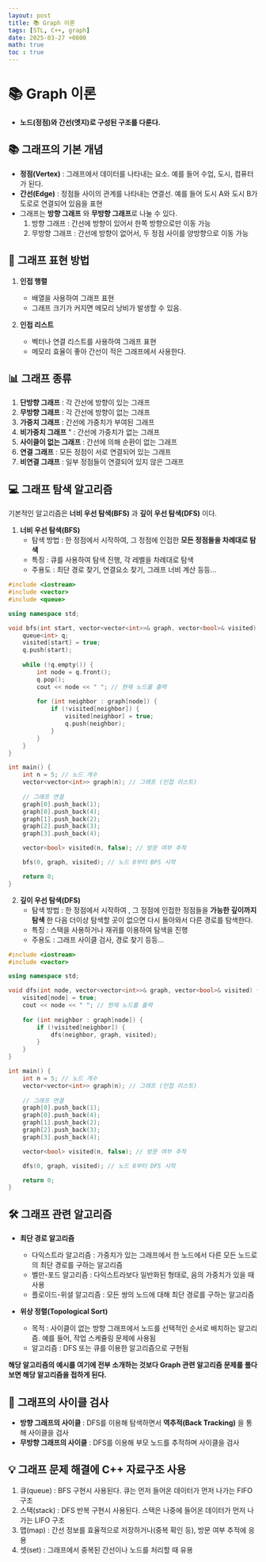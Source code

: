 ```yaml
---
layout: post
title: 📚 Graph 이론
tags: [STL, C++, graph]
date: 2025-03-27 +0800
math: true
toc : true
---
```



# 📚 Graph 이론
- **노드(정점)와 간선(엣지)로 구성된 구조를 다룬다.**


## 📚 그래프의 기본 개념

- **정점(Vertex)** : 그래프에서 데이터를 나타내는 요소. 예를 들어 수업, 도시, 컴퓨터가 된다.
- **간선(Edge)** : 정점들 사이의 관계를 나타내는 연결선. 예를 들어 도시 A와 도시 B가 도로로 연결되어 있음을 표현
- 그래프는 **방향 그래프** 와 **무방향 그래프**로 나눌 수 있다.
  1. 방향 그래프 : 간선에 방향이 있어서 한쪽 방향으로만 이동 가능
  2. 무방향 그래프 : 간선에 방향이 없어서, 두 정점 사이를 양방향으로 이동 가능




## 🚀 그래프 표현 방법
1. **인접 행렬**
   - 배열을 사용하여 그래프 표현
   - 그래프 크기가 커지면 메모리 낭비가 발생할 수 있음.

2. **인접 리스트**
   - 벡터나 연결 리스트를 사용하여 그래프 표현
   - 메모리 효율이 좋아 간선이 적은 그래프에서 사용한다.



## 📊 그래프 종류

1. **단방향 그래프** : 각 간선에 방향이 있는 그래프
2. **무방향 그래프** : 각 간선에 방향이 없는 그래프
3. **가중치 그래프** : 간선에 가중치가 부여된 그래프
4. **비가중치 그래프** " : 간선에 가중치가 없는 그래프
5. **사이클이 없는 그래프** : 간선에 의해 순환이 없는 그래프
6. **연결 그래프** : 모든 정점이 서로 연결되어 있는 그래프
7. **비연결 그래프** : 일부 정점들이 연결되어 있지 않은 그래프



## 💻 그래프 탐색 알고리즘

기본적인 알고리즘은 **너비 우선 탐색(BFS)** 과 **깊이 우선 탐색(DFS)** 이다.


1. **너비 우선 탐색(BFS)**
   - 탐색 방법 : 한 정점에서 시작하여, 그 정점에 인접한 **모든 정점들을 차례대로 탐색**
   - 특징 : 큐를 사용하여 탐색 진행, 각 레벨을 차례대로 탐색
   - 주용도 : 최단 경로 찾기, 연결요소 찾기, 그래프 너비 계산 등등...

```cpp
#include <iostream>
#include <vector>
#include <queue>

using namespace std;

void bfs(int start, vector<vector<int>>& graph, vector<bool>& visited) {
    queue<int> q;
    visited[start] = true;
    q.push(start);
    
    while (!q.empty()) {
        int node = q.front();
        q.pop();
        cout << node << " "; // 현재 노드를 출력
        
        for (int neighbor : graph[node]) {
            if (!visited[neighbor]) {
                visited[neighbor] = true;
                q.push(neighbor);
            }
        }
    }
}

int main() {
    int n = 5; // 노드 개수
    vector<vector<int>> graph(n); // 그래프 (인접 리스트)
    
    // 그래프 연결
    graph[0].push_back(1);
    graph[0].push_back(4);
    graph[1].push_back(2);
    graph[2].push_back(3);
    graph[3].push_back(4);

    vector<bool> visited(n, false); // 방문 여부 추적

    bfs(0, graph, visited); // 노드 0부터 BFS 시작

    return 0;
}
```



2. **깊이 우선 탐색(DFS)**
   - 탐색 방법 : 한 정점에서 시작하여 , 그 정점에 인접한 정점들을 **가능한 깊이까지 탐색** 한 다음 더이상 탐색할 곳이 없으면 다시 돌아와서 다른 경로를 탐색한다.
   - 특징 : 스택을 사용하거나 재귀를 이용하여 탐색을 진행
   - 주용도 : 그래프 사이클 검사, 경로 찾기 등등...


```cpp
#include <iostream>
#include <vector>

using namespace std;

void dfs(int node, vector<vector<int>>& graph, vector<bool>& visited) {
    visited[node] = true;
    cout << node << " "; // 현재 노드를 출력
    
    for (int neighbor : graph[node]) {
        if (!visited[neighbor]) {
            dfs(neighbor, graph, visited);
        }
    }
}

int main() {
    int n = 5; // 노드 개수
    vector<vector<int>> graph(n); // 그래프 (인접 리스트)
    
    // 그래프 연결
    graph[0].push_back(1);
    graph[0].push_back(4);
    graph[1].push_back(2);
    graph[2].push_back(3);
    graph[3].push_back(4);

    vector<bool> visited(n, false); // 방문 여부 추적

    dfs(0, graph, visited); // 노드 0부터 DFS 시작

    return 0;
}
```




## 🛠 그래프 관련 알고리즘

- **최단 경로 알고리즘**
  - 다익스트라 알고리즘 : 가중치가 있는 그래프에서 한 노드에서 다른 모든 노드로의 최단 경로를 구하는 알고리즘
  - 벨만-포드 알고리즘 : 다익스트라보다 일반화된 형태로, 음의 가중치가 있을 때 사용
  - 플로이드-위셜 알고리즘 : 모든 쌍의 노드에 대해 최단 경로를 구하는 알고리즘


- **위상 정렬(Topological Sort)**
  - 목적 : 사이클이 없는 방향 그래프에서 노드를 선택적인 순서로 배치하는 알고리즘. 예를 들어, 작업 스케쥴링 문제에 사용됨
  - 알고리즘 : DFS 또는 큐를 이용한 알고리즘으로 구현됨


**해당 알고리즘의 예시를 여기에 전부 소개하는 것보다 Graph 관련 알고리즘 문제를 풀다보면 해당 알고리즘을 접하게 된다.**



## 📌 그래프의 사이클 검사

- **방향 그래프의 사이클** : DFS를 이용해 탐색하면서 **역추적(Back Tracking)** 을 통해 사이클을 검사
- **무방향 그래프의 사이클** : DFS를 이용해 부모 노드를 추적하며 사이클을 검사



## 💡 그래프 문제 해결에 C++ 자료구조 사용

1. 큐(queue) : BFS 구현시 사용된다. 큐는 먼저 들어온 데이터가 먼저 나가는 FIFO 구조
2. 스택(stack) : DFS 반복 구현시 사용된다. 스택은 나중에 들어온 데이터가 먼저 나가는 LIFO 구조
3. 맵(map) : 간선 정보를 효율적으로 저장하거나(중복 확인 등), 방문 여부 추적에 응용
4. 셋(set) : 그래프에서 중복된 간선이나 노드를 처리할 때 유용

